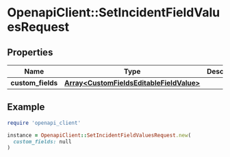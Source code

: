 # OpenapiClient::SetIncidentFieldValuesRequest

## Properties

| Name | Type | Description | Notes |
| ---- | ---- | ----------- | ----- |
| **custom_fields** | [**Array&lt;CustomFieldsEditableFieldValue&gt;**](CustomFieldsEditableFieldValue.md) |  |  |

## Example

```ruby
require 'openapi_client'

instance = OpenapiClient::SetIncidentFieldValuesRequest.new(
  custom_fields: null
)
```

